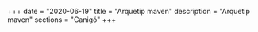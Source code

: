 +++
date        = "2020-06-19"
title       = "Arquetip maven"
description = "Arquetip maven"
sections    = "Canigó"
+++